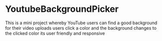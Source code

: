 # YoutubeBackgroundPicker
This is a mini project whereby YouTube users can find a good background for their video uploads
users click a color and the background changes to the clicked color
its user friendly and responsive
